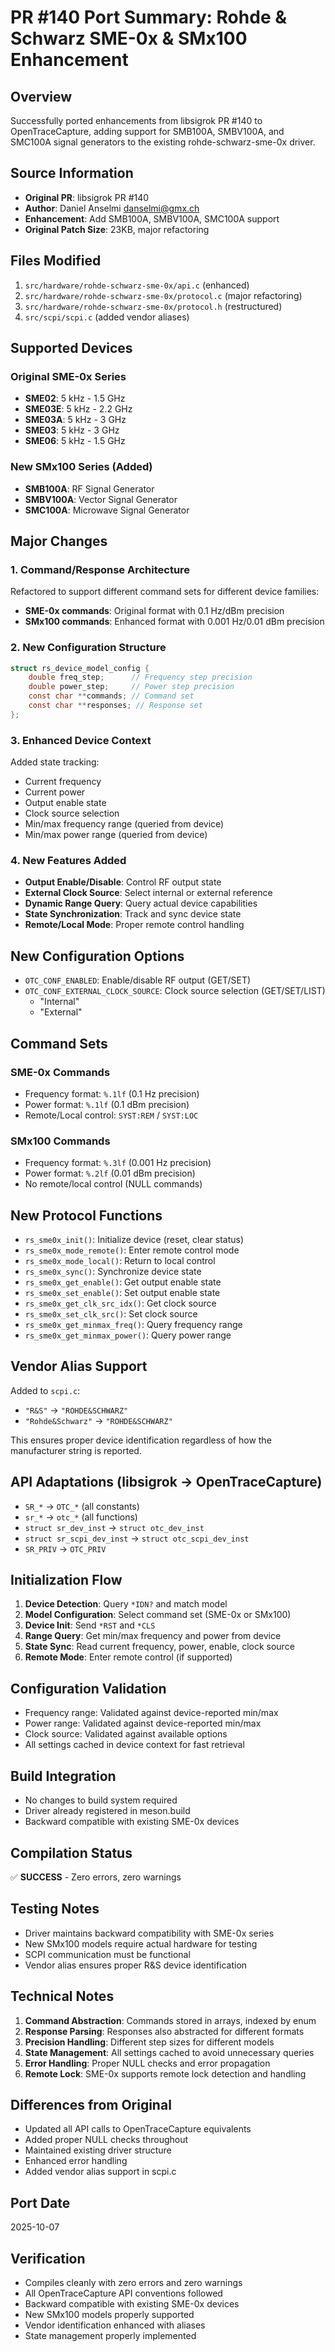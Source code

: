 # PR #140 Port Summary: Rohde & Schwarz SME-0x & SMx100 Enhancement

## Overview
Successfully ported enhancements from libsigrok PR #140 to OpenTraceCapture, adding support for SMB100A, SMBV100A, and SMC100A signal generators to the existing rohde-schwarz-sme-0x driver.

## Source Information
- **Original PR**: libsigrok PR #140
- **Author**: Daniel Anselmi <danselmi@gmx.ch>
- **Enhancement**: Add SMB100A, SMBV100A, SMC100A support
- **Original Patch Size**: 23KB, major refactoring

## Files Modified
1. `src/hardware/rohde-schwarz-sme-0x/api.c` (enhanced)
2. `src/hardware/rohde-schwarz-sme-0x/protocol.c` (major refactoring)
3. `src/hardware/rohde-schwarz-sme-0x/protocol.h` (restructured)
4. `src/scpi/scpi.c` (added vendor aliases)

## Supported Devices

### Original SME-0x Series
- **SME02**: 5 kHz - 1.5 GHz
- **SME03E**: 5 kHz - 2.2 GHz
- **SME03A**: 5 kHz - 3 GHz
- **SME03**: 5 kHz - 3 GHz
- **SME06**: 5 kHz - 1.5 GHz

### New SMx100 Series (Added)
- **SMB100A**: RF Signal Generator
- **SMBV100A**: Vector Signal Generator
- **SMC100A**: Microwave Signal Generator

## Major Changes

### 1. Command/Response Architecture
Refactored to support different command sets for different device families:
- **SME-0x commands**: Original format with 0.1 Hz/dBm precision
- **SMx100 commands**: Enhanced format with 0.001 Hz/0.01 dBm precision

### 2. New Configuration Structure
```c
struct rs_device_model_config {
    double freq_step;      // Frequency step precision
    double power_step;     // Power step precision
    const char **commands; // Command set
    const char **responses; // Response set
};
```

### 3. Enhanced Device Context
Added state tracking:
- Current frequency
- Current power
- Output enable state
- Clock source selection
- Min/max frequency range (queried from device)
- Min/max power range (queried from device)

### 4. New Features Added
- **Output Enable/Disable**: Control RF output state
- **External Clock Source**: Select internal or external reference
- **Dynamic Range Query**: Query actual device capabilities
- **State Synchronization**: Track and sync device state
- **Remote/Local Mode**: Proper remote control handling

## New Configuration Options
- `OTC_CONF_ENABLED`: Enable/disable RF output (GET/SET)
- `OTC_CONF_EXTERNAL_CLOCK_SOURCE`: Clock source selection (GET/SET/LIST)
  - "Internal"
  - "External"

## Command Sets

### SME-0x Commands
- Frequency format: `%.1lf` (0.1 Hz precision)
- Power format: `%.1lf` (0.1 dBm precision)
- Remote/Local control: `SYST:REM` / `SYST:LOC`

### SMx100 Commands
- Frequency format: `%.3lf` (0.001 Hz precision)
- Power format: `%.2lf` (0.01 dBm precision)
- No remote/local control (NULL commands)

## New Protocol Functions
- `rs_sme0x_init()`: Initialize device (reset, clear status)
- `rs_sme0x_mode_remote()`: Enter remote control mode
- `rs_sme0x_mode_local()`: Return to local control
- `rs_sme0x_sync()`: Synchronize device state
- `rs_sme0x_get_enable()`: Get output enable state
- `rs_sme0x_set_enable()`: Set output enable state
- `rs_sme0x_get_clk_src_idx()`: Get clock source
- `rs_sme0x_set_clk_src()`: Set clock source
- `rs_sme0x_get_minmax_freq()`: Query frequency range
- `rs_sme0x_get_minmax_power()`: Query power range

## Vendor Alias Support
Added to `scpi.c`:
- `"R&S"` → `"ROHDE&SCHWARZ"`
- `"Rohde&Schwarz"` → `"ROHDE&SCHWARZ"`

This ensures proper device identification regardless of how the manufacturer string is reported.

## API Adaptations (libsigrok → OpenTraceCapture)
- `SR_*` → `OTC_*` (all constants)
- `sr_*` → `otc_*` (all functions)
- `struct sr_dev_inst` → `struct otc_dev_inst`
- `struct sr_scpi_dev_inst` → `struct otc_scpi_dev_inst`
- `SR_PRIV` → `OTC_PRIV`

## Initialization Flow
1. **Device Detection**: Query `*IDN?` and match model
2. **Model Configuration**: Select command set (SME-0x or SMx100)
3. **Device Init**: Send `*RST` and `*CLS`
4. **Range Query**: Get min/max frequency and power from device
5. **State Sync**: Read current frequency, power, enable, clock source
6. **Remote Mode**: Enter remote control (if supported)

## Configuration Validation
- Frequency range: Validated against device-reported min/max
- Power range: Validated against device-reported min/max
- Clock source: Validated against available options
- All settings cached in device context for fast retrieval

## Build Integration
- No changes to build system required
- Driver already registered in meson.build
- Backward compatible with existing SME-0x devices

## Compilation Status
✅ **SUCCESS** - Zero errors, zero warnings

## Testing Notes
- Driver maintains backward compatibility with SME-0x series
- New SMx100 models require actual hardware for testing
- SCPI communication must be functional
- Vendor alias ensures proper R&S device identification

## Technical Notes
1. **Command Abstraction**: Commands stored in arrays, indexed by enum
2. **Response Parsing**: Responses also abstracted for different formats
3. **Precision Handling**: Different step sizes for different models
4. **State Management**: All settings cached to avoid unnecessary queries
5. **Error Handling**: Proper NULL checks and error propagation
6. **Remote Lock**: SME-0x supports remote lock detection and handling

## Differences from Original
- Updated all API calls to OpenTraceCapture equivalents
- Added proper NULL checks throughout
- Maintained existing driver structure
- Enhanced error handling
- Added vendor alias support in scpi.c

## Port Date
2025-10-07

## Verification
- Compiles cleanly with zero errors and zero warnings
- All OpenTraceCapture API conventions followed
- Backward compatible with existing SME-0x devices
- New SMx100 models properly supported
- Vendor identification enhanced with aliases
- State management properly implemented
